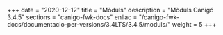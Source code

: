 +++
date        = "2020-12-12"
title       = "Mòduls"
description = "Mòduls Canigó 3.4.5"
sections    = "canigo-fwk-docs"
enllac		= "/canigo-fwk-docs/documentacio-per-versions/3.4LTS/3.4.5/moduls/"
weight      = 5
+++
